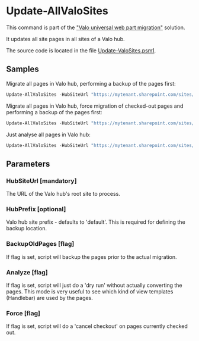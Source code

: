 # Update-AllValoSites

This command is part of the ["Valo universal web part migration"](./README.md) solution.

It updates all site pages in all sites of a Valo hub.

The source code is located in the file [Update-ValoSites.psm1](./module/Update-ValoSites.psm1).

## Samples

Migrate all pages in Valo hub, performing a backup of the pages first:

```powershell
Update-AllValoSites -HubSiteUrl "https://mytenant.sharepoint.com/sites/sample-hub" -BackupOldPages
```

Migrate all pages in Valo hub, force migration of checked-out pages and performing a backup of the pages first:

```powershell
Update-AllValoSites -HubSiteUrl "https://mytenant.sharepoint.com/sites/sample-hub" -BackupOldPages -Force
```

Just analyse all pages in Valo hub:

```powershell
Update-AllValoSites -HubSiteUrl "https://mytenant.sharepoint.com/sites/sample-hub" -Analyze
```

## Parameters

### HubSiteUrl [mandatory]

The URL of the Valo hub's root site to process.

### HubPrefix [optional]

Valo hub site prefix - defaults to 'default'. This is required for defining the backup location.

### BackupOldPages [flag]

If flag is set, script will backup the pages prior to the actual migration.

### Analyze [flag]

If flag is set, script will just do a 'dry run' without actually converting the pages. This mode is very useful to see which kind of view templates (Handlebar) are used by the pages.

### Force [flag]

If flag is set, script will do a 'cancel checkout' on pages currently checked out.  